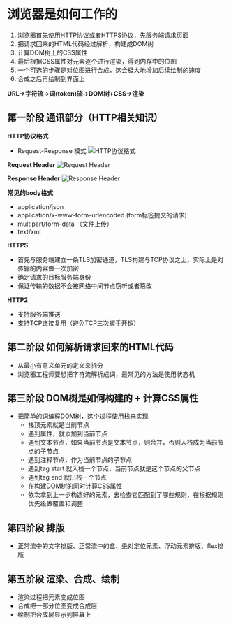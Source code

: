 # 浏览器是如何工作的
1. 浏览器首先使用HTTP协议或者HTTPS协议，先服务端请求页面
2. 把请求回来的HTML代码经过解析，构建成DOM树
3. 计算DOM树上的CSS属性
4. 最后根据CSS属性对元素逐个进行渲染，得到内存中的位图
5. 一个可选的步骤是对位图进行合成，这会极大地增加后续绘制的速度
6. 合成之后再绘制到界面上

**URL->字符流->词(token)流->DOM树+CSS->渲染**

## 第一阶段 通讯部分（HTTP相关知识）
**HTTP协议格式**
- Request-Response 模式
![HTTP协议格式](https://github.com/luobosiji/blog/blob/master/resources/knowledgeSystem/http.png)

**Request Header**
![Request Header](https://github.com/luobosiji/blog/blob/master/resources/knowledgeSystem/request-header.png)

**Response Header**
![Response Header](https://github.com/luobosiji/blog/blob/master/resources/knowledgeSystem/response-header.png)

**常见的body格式**
- application/json
- application/x-www-form-urlencoded (form标签提交的请求)
- multipart/form-data （文件上传）
- text/xml

**HTTPS**
- 首先与服务端建立一条TLS加密通道，TLS构建与TCP协议之上，实际上是对传输的内容做一次加密
- 确定请求的目标服务端身份
- 保证传输的数据不会被网络中间节点窃听或者篡改

**HTTP2**
- 支持服务端推送
- 支持TCP连接复用（避免TCP三次握手开销）

## 第二阶段 如何解析请求回来的HTML代码
- 从最小有意义单元的定义来拆分
- 浏览器工程师要想把字符流解析成词，最常见的方法是使用状态机

## 第三阶段 DOM树是如何构建的 + 计算CSS属性
- 把简单的词编程DOM树，这个过程使用栈来实现
  - 栈顶元素就是当前节点
  - 遇到属性，就添加到当前节点
  - 遇到文本节点，如果当前节点是文本节点，则合并，否则入栈成为当前节点的子节点
  - 遇到注释节点，作为当前节点的子节点
  - 遇到tag start 就入栈一个节点，当前节点就是这个节点的父节点
  - 遇到tag end 就出栈一个节点
  - 在构建DOM树的同时计算CSS属性
  - 依次拿到上一步构造好的元素，去检查它匹配到了哪些规则，在根据规则优先级做覆盖和调整
## 第四阶段 排版
- 正常流中的文字排版、正常流中的盒、绝对定位元素、浮动元素排版、flex排版

## 第五阶段 渲染、合成、绘制
- 渲染过程把元素变成位图
- 合成把一部分位图变成合成层
- 绘制把合成层显示到屏幕上
